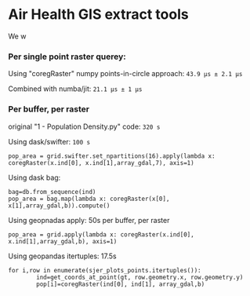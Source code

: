 # Air Health GIS extract tools

We w

### Per single point raster querey:

Using "coregRaster" numpy points-in-circle approach: ```43.9 µs ± 2.1 µs```

Combined with numba/jit: ```21.1 µs ± 1 µs```


### Per buffer, per raster
original "1 - Population Density.py" code: ```320 s```

Using dask/swifter: ```100 s```
```
pop_area = grid.swifter.set_npartitions(16).apply(lambda x: coregRaster(x.ind[0], x.ind[1],array_gdal,7), axis=1)
```
Using dask bag:
```
bag=db.from_sequence(ind)
pop_area = bag.map(lambda x: coregRaster(x[0], x[1],array_gdal,b)).compute()
```

Using geopnadas apply: 50s per buffer, per raster
```
pop_area = grid.apply(lambda x: coregRaster(x.ind[0], x.ind[1],array_gdal,b), axis=1)
```

Using geopandas itertuples: 17.5s
```
for i,row in enumerate(sjer_plots_points.itertuples()):
		ind=get_coords_at_point(gt, row.geometry.x, row.geometry.y)
		pop[i]=coregRaster(ind[0], ind[1], array_gdal,b)
```
